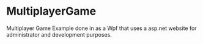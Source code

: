 # MultiplayerGame
Multiplayer Game Example done in as a Wpf that uses a asp.net website for administrator and development purposes.
